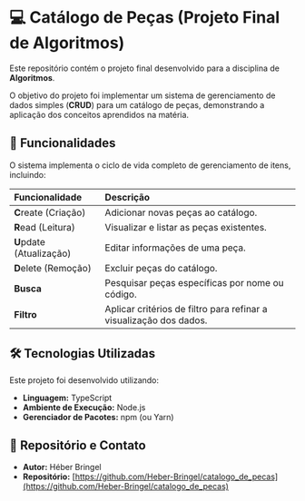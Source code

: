 # 💻 Catálogo de Peças (Projeto Final de Algoritmos)

Este repositório contém o projeto final desenvolvido para a disciplina de **Algoritmos**.

O objetivo do projeto foi implementar um sistema de gerenciamento de dados simples (**CRUD**) para um catálogo de peças, demonstrando a aplicação dos conceitos aprendidos na matéria.

## 🌟 Funcionalidades

O sistema implementa o ciclo de vida completo de gerenciamento de itens, incluindo:

| Funcionalidade | Descrição |
| :--- | :--- |
| **C**reate (Criação) | Adicionar novas peças ao catálogo. |
| **R**ead (Leitura) | Visualizar e listar as peças existentes. |
| **U**pdate (Atualização) | Editar informações de uma peça. |
| **D**elete (Remoção) | Excluir peças do catálogo. |
| **Busca** | Pesquisar peças específicas por nome ou código. |
| **Filtro** | Aplicar critérios de filtro para refinar a visualização dos dados. |

## 🛠️ Tecnologias Utilizadas

Este projeto foi desenvolvido utilizando:

* **Linguagem:** TypeScript
* **Ambiente de Execução:** Node.js
* **Gerenciador de Pacotes:** npm (ou Yarn)

## 🔗 Repositório e Contato

* **Autor:** Héber Bringel
* **Repositório:** [https://github.com/Heber-Bringel/catalogo_de_pecas](https://github.com/Heber-Bringel/catalogo_de_pecas)
